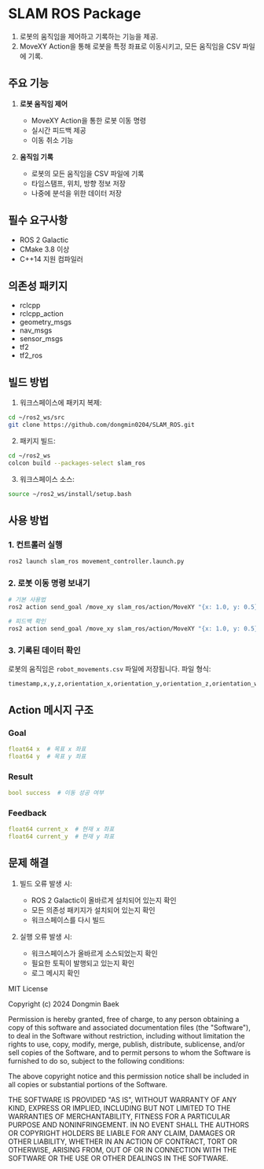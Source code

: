 # SLAM ROS Package

1. 로봇의 움직임을 제어하고 기록하는 기능을 제공. 
2. MoveXY Action을 통해 로봇을 특정 좌표로 이동시키고, 모든 움직임을 CSV 파일에 기록.

## 주요 기능

1. **로봇 움직임 제어**
   - MoveXY Action을 통한 로봇 이동 명령
   - 실시간 피드백 제공
   - 이동 취소 기능

2. **움직임 기록**
   - 로봇의 모든 움직임을 CSV 파일에 기록
   - 타임스탬프, 위치, 방향 정보 저장
   - 나중에 분석을 위한 데이터 저장

## 필수 요구사항

- ROS 2 Galactic
- CMake 3.8 이상
- C++14 지원 컴파일러

## 의존성 패키지

- rclcpp
- rclcpp_action
- geometry_msgs
- nav_msgs
- sensor_msgs
- tf2
- tf2_ros

## 빌드 방법

1. 워크스페이스에 패키지 복제:
```bash
cd ~/ros2_ws/src
git clone https://github.com/dongmin0204/SLAM_ROS.git
```

2. 패키지 빌드:
```bash
cd ~/ros2_ws
colcon build --packages-select slam_ros
```

3. 워크스페이스 소스:
```bash
source ~/ros2_ws/install/setup.bash
```

## 사용 방법

### 1. 컨트롤러 실행

```bash
ros2 launch slam_ros movement_controller.launch.py
```

### 2. 로봇 이동 명령 보내기

```bash
# 기본 사용법
ros2 action send_goal /move_xy slam_ros/action/MoveXY "{x: 1.0, y: 0.5}"

# 피드백 확인
ros2 action send_goal /move_xy slam_ros/action/MoveXY "{x: 1.0, y: 0.5}" --feedback
```

### 3. 기록된 데이터 확인

로봇의 움직임은 `robot_movements.csv` 파일에 저장됩니다. 파일 형식:
```
timestamp,x,y,z,orientation_x,orientation_y,orientation_z,orientation_w
```

## Action 메시지 구조

### Goal
```yaml
float64 x  # 목표 x 좌표
float64 y  # 목표 y 좌표
```

### Result
```yaml
bool success  # 이동 성공 여부
```

### Feedback
```yaml
float64 current_x  # 현재 x 좌표
float64 current_y  # 현재 y 좌표
```

## 문제 해결

1. 빌드 오류 발생 시:
   - ROS 2 Galactic이 올바르게 설치되어 있는지 확인
   - 모든 의존성 패키지가 설치되어 있는지 확인
   - 워크스페이스를 다시 빌드

2. 실행 오류 발생 시:
   - 워크스페이스가 올바르게 소스되었는지 확인
   - 필요한 토픽이 발행되고 있는지 확인
   - 로그 메시지 확인

MIT License

Copyright (c) 2024 Dongmin Baek

Permission is hereby granted, free of charge, to any person obtaining a copy
of this software and associated documentation files (the "Software"), to deal
in the Software without restriction, including without limitation the rights
to use, copy, modify, merge, publish, distribute, sublicense, and/or sell
copies of the Software, and to permit persons to whom the Software is
furnished to do so, subject to the following conditions:

The above copyright notice and this permission notice shall be included in all
copies or substantial portions of the Software.

THE SOFTWARE IS PROVIDED "AS IS", WITHOUT WARRANTY OF ANY KIND, EXPRESS OR
IMPLIED, INCLUDING BUT NOT LIMITED TO THE WARRANTIES OF MERCHANTABILITY,
FITNESS FOR A PARTICULAR PURPOSE AND NONINFRINGEMENT. IN NO EVENT SHALL THE
AUTHORS OR COPYRIGHT HOLDERS BE LIABLE FOR ANY CLAIM, DAMAGES OR OTHER
LIABILITY, WHETHER IN AN ACTION OF CONTRACT, TORT OR OTHERWISE, ARISING FROM,
OUT OF OR IN CONNECTION WITH THE SOFTWARE OR THE USE OR OTHER DEALINGS IN THE
SOFTWARE.

